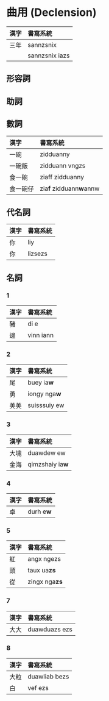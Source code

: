 # 曲用 \(Declension\)

| 漢字 | 書寫系統 |
| :--- | :--- |
| 三年 | sannzsnix |
| | sannzsnix iazs |

## 形容詞

## 助詞

## 數詞

| 漢字 | 書寫系統 |
| :--- | :--- |
| 一碗 | zidduanny |
| 一碗飯 | zidduann vngzs |
| 食一碗 | ziaff zidduanny |
| 食一碗仔 | zia**f** zidduann**w**annw |

## 代名詞

| 漢字 | 書寫系統 |
| :--- | :--- |
| 你 | liy |
| 你 | lizsezs |

## 名詞

### 1

| 漢字 | 書寫系統 |
| :--- | :--- |
| 豬 | di e |
| 邊 | vinn iann |

### 2

| 漢字 | 書寫系統 |
| :--- | :--- |
| 尾 | buey ia**w** |
| 勇 | iongy nga**w** |
| 美美 | suisssuiy ew |

### 3

| 漢字 | 書寫系統 |
| :--- | :--- |
| 大塊 | duawdew ew |
| 金海 | qimzshaiy ia**w** |

### 4

| 漢字 | 書寫系統 |
| :--- | :--- |
| 卓 | durh e**w** |

### 5

| 漢字 | 書寫系統 |
| :--- | :--- |
| 紅 | angx ngezs |
| 頭 | taux ua**zs** |
| 從 | zingx nga**zs** |

### 7

| 漢字 | 書寫系統 |
| :--- | :--- |
| 大大 | duawduazs ezs |

### 8

| 漢字 | 書寫系統 |
| :--- | :--- |
| 大粒 | duawliab bezs |
| 白 | vef ezs |


